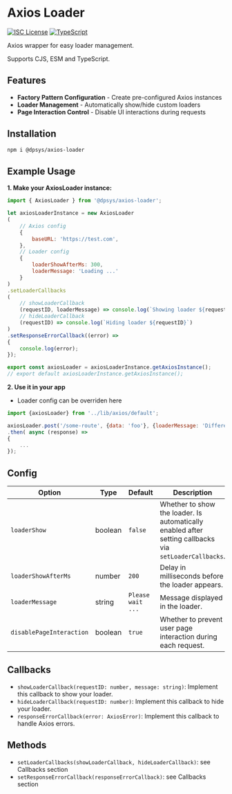 # Axios Loader

[![ISC License](https://img.shields.io/badge/License-ISC-blue.svg)](https://opensource.org/licenses/ISC)
[![TypeScript](https://img.shields.io/badge/%3C%2F%3E-TypeScript-%230074c1.svg)](https://www.typescriptlang.org/)

Axios wrapper for easy loader management.

Supports CJS, ESM and TypeScript.

## Features

- **Factory Pattern Configuration** - Create pre-configured Axios instances
- **Loader Management** - Automatically show/hide custom loaders
- **Page Interaction Control** - Disable UI interactions during requests

## Installation

```bash
npm i @dpsys/axios-loader
```

## Example Usage
**1. Make your AxiosLoader instance:**
```js
import { AxiosLoader } from '@dpsys/axios-loader';

let axiosLoaderInstance = new AxiosLoader
(
	// Axios config
	{
		baseURL: 'https://test.com',
	},
	// Loader config
	{
		loaderShowAfterMs: 300, 
		loaderMessage: 'Loading ...'
	}
)
.setLoaderCallbacks
(
	// showLoaderCallback
    (requestID, loaderMessage) => console.log(`Showing loader ${requestID} with message: ${loaderMessage}`),
	// hideLoaderCallback
    (requestID) => console.log(`Hiding loader ${requestID}`)
)
.setResponseErrorCallback((error) =>
{
	console.log(error);
});

export const axiosLoader = axiosLoaderInstance.getAxiosInstance();
// export default axiosLoaderInstance.getAxiosInstance();
```

**2. Use it in your app**
- Loader config can be overriden here
```js
import {axiosLoader} from '../lib/axios/default';

axiosLoader.post('/some-route', {data: 'foo'}, {loaderMessage: 'Different loader message...', disablePageInteraction: false, loaderShow: false});
.then( async (response) =>
{
	...
});
```

## Config

| Option                   | Type    | Default           | Description                                                                   |
|--------------------------|---------|-------------------|-------------------------------------------------------------------------------|
| `loaderShow`             | boolean | `false`           | Whether to show the loader. Is automatically enabled after setting callbacks via `setLoaderCallbacks`. |
| `loaderShowAfterMs`      | number  | `200`             | Delay in milliseconds before the loader appears.                            |
| `loaderMessage`          | string  | `Please wait ...` | Message displayed in the loader.                                             |
| `disablePageInteraction` | boolean | `true`            | Whether to prevent user page interaction during each request.                |

## Callbacks
- `showLoaderCallback(requestID: number, message: string)`: Implement this callback to show your loader.
- `hideLoaderCallback(requestID: number)`: Implement this callback to hide your loader.
- `responseErrorCallback(error: AxiosError)`: Implement this callback to handle Axios errors.

## Methods
- `setLoaderCallbacks(showLoaderCallback, hideLoaderCallback)`: see Callbacks section 
- `setResponseErrorCallback(responseErrorCallback)`: see Callbacks section